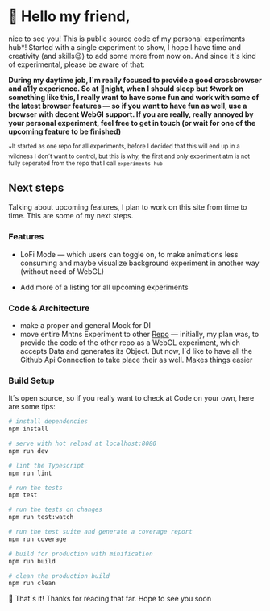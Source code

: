 # 👋 Hello my friend,

nice to see you! This is public source code of my
personal experiments hub*! Started with a single experiment to show, 
I hope I have time and creativity (and skills😉) to add some more from now on.
And since it´s kind of experimental, please be aware of that:

**During my daytime job, I´m really focused to provide a good
crossbrowser and a11y experience. So at 🌃night, when I should sleep but ⚒️work
on something like this, I really want to have some fun and work with
some of the latest browser features — so if you want to have fun as well,
use a browser with decent WebGl support. If you are really, really annoyed by
your personal experiment, feel free to get in touch (or wait for one of the upcoming feature
to be finished)** 

*<sup>It started as one repo for all experiments, before I decided that this will end up in a wildness
I don´t want to control, but this is why, the first and only experiment atm is not fully seperated from
the repo that I call `experiments hub`</sup> 

## Next steps

Talking about upcoming features, I plan to work
on this site from time to time. This are some of my next steps.

### Features

* LoFi Mode — which users can toggle on, to make animations less
consuming and maybe visualize background experiment in another way (without need of WebGL)

* Add more of a listing for all upcoming experiments

### Code & Architecture

* make a proper and general Mock for DI
* move entire Mntns Experiment to other [Repo](https://github.com/ThomasRutzer/mntns) — initially,
my plan was, to provide the code of the other repo as a WebGL experiment, which 
accepts Data and generates its Object. But now, I´d like to have all the Github Api
Connection to take place their as well. Makes things easier

### Build Setup

It´s open source, so if you really want to check at Code on your own,
here are some tips:

``` bash
# install dependencies
npm install

# serve with hot reload at localhost:8080
npm run dev

# lint the Typescript
npm run lint

# run the tests
npm test

# run the tests on changes
npm run test:watch

# run the test suite and generate a coverage report
npm run coverage

# build for production with minification
npm run build

# clean the production build
npm run clean
```

👋 That´s it! Thanks for reading that far. Hope to see you soon
